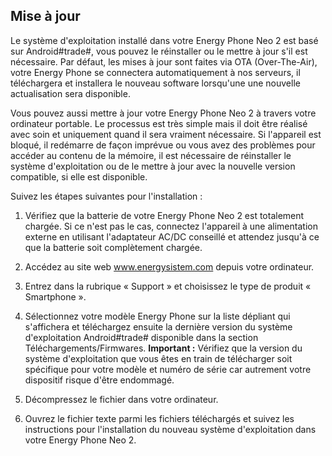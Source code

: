 ## Mise à jour

Le système d'exploitation installé dans votre Energy Phone Neo 2 est basé sur Android#trade#, vous pouvez le réinstaller ou le mettre à jour s'il est nécessaire. Par défaut, les mises à jour sont faites via OTA (Over-The-Air), votre Energy Phone se connectera automatiquement à nos serveurs, il téléchargera et installera le nouveau software lorsqu'une une nouvelle actualisation sera disponible.

Vous pouvez aussi mettre à jour votre Energy Phone Neo 2 à travers votre ordinateur portable. Le processus est très simple mais il doit être réalisé avec soin et uniquement quand il sera vraiment nécessaire. Si l'appareil est bloqué, il redémarre de façon imprévue ou vous avez des problèmes pour accéder au contenu de la mémoire, il est nécessaire de réinstaller le système d'exploitation ou de le mettre à jour avec la nouvelle version compatible, si elle est disponible.

Suivez les étapes suivantes pour l'installation :

1. Vérifiez que la batterie de votre Energy Phone Neo 2 est totalement chargée. Si ce n'est pas le cas, connectez l'appareil à une alimentation externe en utilisant l'adaptateur AC/DC conseillé et attendez jusqu'à ce que la batterie soit complètement chargée.

2. Accédez au site web www.energysistem.com depuis votre ordinateur.

3. Entrez dans la rubrique « Support » et choisissez le type de produit « Smartphone ».

4. Sélectionnez votre modèle Energy Phone sur la liste dépliant qui s'affichera et téléchargez ensuite la dernière version du système d'exploitation Android#trade# disponible dans la section Téléchargements/Firmwares.
**Important :**
Vérifiez que la version du système d'exploitation que vous êtes en train de télécharger soit spécifique pour votre modèle et numéro de série car autrement votre dispositif risque d'être endommagé.

5. Décompressez le fichier dans votre ordinateur.

6. Ouvrez le fichier texte parmi les fichiers téléchargés et suivez les instructions pour l'installation du nouveau système d'exploitation dans votre Energy Phone Neo 2.
